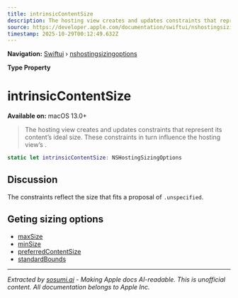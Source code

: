 ```yaml
---
title: intrinsicContentSize
description: The hosting view creates and updates constraints that represent its content’s ideal size. These constraints in turn influence the hosting view’s .
source: https://developer.apple.com/documentation/swiftui/nshostingsizingoptions/intrinsiccontentsize
timestamp: 2025-10-29T00:12:49.632Z
---
```


**Navigation:** [Swiftui](/documentation/swiftui) › [nshostingsizingoptions](/documentation/swiftui/nshostingsizingoptions)

**Type Property**

# intrinsicContentSize

**Available on:** macOS 13.0+

> The hosting view creates and updates constraints that represent its content’s ideal size. These constraints in turn influence the hosting view’s .

```swift
static let intrinsicContentSize: NSHostingSizingOptions
```

## Discussion

The constraints reflect the size that fits a proposal of `.unspecified`.

## Geting sizing options

- [maxSize](/documentation/swiftui/nshostingsizingoptions/maxsize)
- [minSize](/documentation/swiftui/nshostingsizingoptions/minsize)
- [preferredContentSize](/documentation/swiftui/nshostingsizingoptions/preferredcontentsize)
- [standardBounds](/documentation/swiftui/nshostingsizingoptions/standardbounds)

---

*Extracted by [sosumi.ai](https://sosumi.ai) - Making Apple docs AI-readable.*
*This is unofficial content. All documentation belongs to Apple Inc.*
